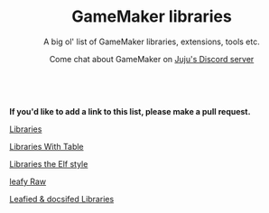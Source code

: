 <h1 align="center">GameMaker libraries</h1>

<p align="center">A big ol' list of GameMaker libraries, extensions, tools etc.</p>

<p align="center">Come chat about GameMaker on <a href="https://discord.gg/8krYCqr">Juju's Discord server</a></p>

&nbsp;

&nbsp;

**If you'd like to add a link to this list, please make a pull request.**


[Libraries](Libraries.md)

[Libraries With Table](Libraries-with-table.md)

[Libraries the Elf style](Libraries-dragon-style.md)

[leafy Raw](leafy/index.html)

[Leafied & docsifed Libraries](leafy-docsify/index.md)

